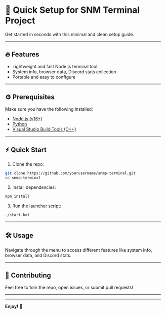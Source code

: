 # 🚀 Quick Setup for SNM Terminal Project

Get started in seconds with this minimal and clean setup guide.

---

## 🔥 Features

- Lightweight and fast Node.js terminal tool  
- System info, browser data, Discord stats collection  
- Portable and easy to configure  

---

## ⚙️ Prerequisites

Make sure you have the following installed:

- [Node.js (v16+)](https://nodejs.org/)  
- [Python](https://www.python.org/downloads/)  
- [Visual Studio Build Tools (C++)](https://visualstudio.microsoft.com/downloads/#build-tools-for-visual-studio-2022)  

---

## ⚡ Quick Start

1. Clone the repo:

```bash
git clone https://github.com/yourusername/snmp-terminal.git
cd snmp-terminal
```

2. Install dependencies:

```bash
npm install
```

3. Run the launcher script:

```bash
./start.bat
```

---

## 🛠️ Usage

Navigate through the menu to access different features like system info, browser data, and Discord stats.

---

## 🙌 Contributing

Feel free to fork the repo, open issues, or submit pull requests!  

---

---

**Enjoy!** 🎉

